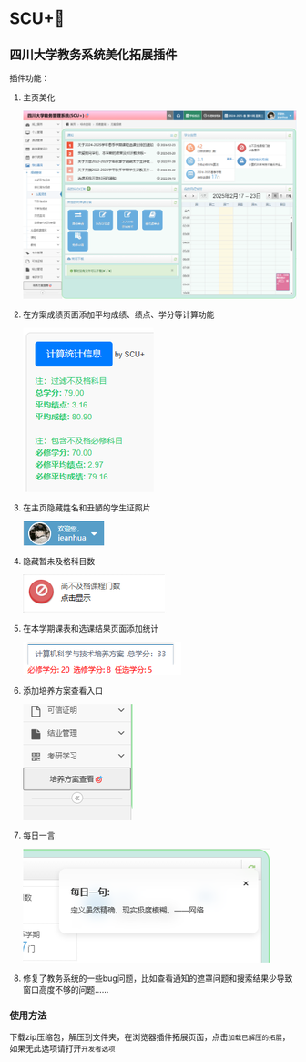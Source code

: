 # SCU+🎯

## 四川大学教务系统美化拓展插件

插件功能：

1. 主页美化

   ![image](./showImage/5.png)

2. 在方案成绩页面添加平均成绩、绩点、学分等计算功能

   ![image](./showImage/2.png)

3. 在主页隐藏姓名和丑陋的学生证照片

   ![image](./showImage/4.png)

4. 隐藏暂未及格科目数

   ![image](./showImage/3.png)

5. 在本学期课表和选课结果页面添加统计

   ![image](./showImage/1.png)

6. 添加培养方案查看入口

   ![image](./showImage/6.png)

7. 每日一言

   ![image](./showImage/7.png)

8. 修复了教务系统的一些bug问题，比如查看通知的遮罩问题和搜索结果少导致窗口高度不够的问题……

### 使用方法

下载zip压缩包，解压到文件夹，在浏览器插件拓展页面，点击`加载已解压的拓展`，如果无此选项请打开`开发者选项`
